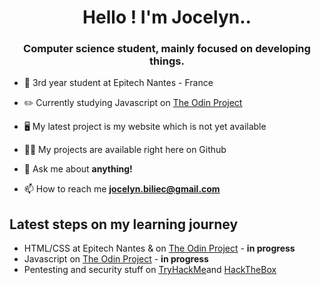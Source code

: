 <h1 align="center">Hello ! I'm Jocelyn..</h1>
<h3 align="center">Computer science student, mainly focused on developing things.</h3>

- :blue_book: 3rd year student at Epitech Nantes - France

- ✏️ Currently studying Javascript on [The Odin Project](https://theodinproject.com/)

- 🖥️ My latest project is my website which is not yet available

- 👨‍💻 My projects are available right here on Github

- 💬 Ask me about **anything!**

- 📫 How to reach me **jocelyn.biliec@gmail.com**


## Latest steps on my learning journey
- HTML/CSS at Epitech Nantes & on [The Odin Project](https://theodinproject.com/) - **in progress**
- Javascript on [The Odin Project](https://theodinproject.com/courses/nodejs) - **in progress**
- Pentesting and security stuff on [TryHackMe](http://tryhackme.com)and [HackTheBox](http://hackthebox.eu)
